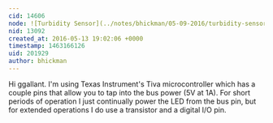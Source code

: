 ```yaml
---
cid: 14606
node: ![Turbidity Sensor](../notes/bhickman/05-09-2016/turbidity-sensor)
nid: 13092
created_at: 2016-05-13 19:02:06 +0000
timestamp: 1463166126
uid: 201929
author: bhickman
---
```


Hi ggallant. I'm using Texas Instrument's Tiva microcontroller which has a couple pins that allow you to tap into the bus power (5V at 1A). For short periods of operation I just continually power the LED from the bus pin, but for extended operations I do use a transistor and a digital I/O pin.